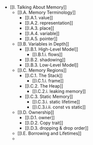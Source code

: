 - [[I. Talking About Memory]]
	- [[I.A. Memory Terminology]]
		- [[I.A.1. value]]
		- [[I.A.2. representation]]
		- [[I.A.3. place]]
		- [[I.A.4. variable]]
		- [[I.A.5. pointer]]
	- [[I.B. Variables in Depth]]
		- [[I.B.1. High-Level Model]]
			- [[I.B.1.i. flows]]
		- [[I.B.2. shadowing]]
		- [[I.B.3. Low-Level Model]]
	- [[I.C. Memory Regions]]
		- [[I.C.1. The Stack]]
			- [[I.C.1.i. frame]]
		- [[I.C.2. The Heap]]
			- [[I.C.2.i. leaking memory]]
		- [[I.C.3. Static Memory]]
			- [[I.C.3.i. static lifetime]]
			- [[I.C.3.i.ii. const vs static]]
	- [[I.D. Ownership]]
		- [[I.D.1. owner]]
		- [[I.D.2. Copy trait]]
		- [[I.D.3. dropping & drop order]]
	- [[I.E. Borrowing and Lifetimes]]
	- 